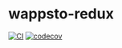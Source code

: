 # wappsto-redux

[![CI](https://github.com/Wappsto/wappsto-redux/actions/workflows/main.yaml/badge.svg)](https://github.com/Wappsto/wappsto-redux/actions/workflows/main.yaml)
[![codecov](https://codecov.io/gh/Wappsto/wappsto-redux/branch/master/graph/badge.svg?token=JBORNYWB1E)](https://codecov.io/gh/Wappsto/wappsto-redux)
